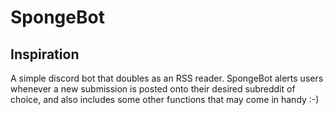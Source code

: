 # SpongeBot
Inspiration
-


A simple discord bot that doubles as an RSS reader.
SpongeBot alerts users whenever a new submission is posted onto their desired subreddit of choice, 
and also includes some other functions that may come in handy :-)
